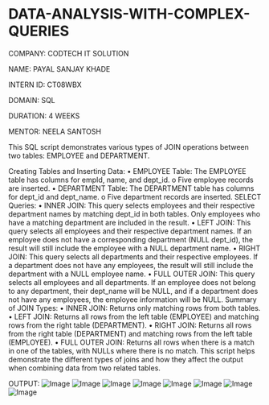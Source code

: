 # DATA-ANALYSIS-WITH-COMPLEX-QUERIES

COMPANY: CODTECH IT SOLUTION

NAME: PAYAL SANJAY KHADE

INTERN ID: CT08WBX

DOMAIN: SQL

DURATION: 4 WEEKS

MENTOR: NEELA SANTOSH

This SQL script demonstrates various types of JOIN operations between two tables: EMPLOYEE and DEPARTMENT.

Creating Tables and Inserting Data: • EMPLOYEE Table: The EMPLOYEE table has columns for empId, name, and dept_id. o Five employee records are inserted. • DEPARTMENT Table: The DEPARTMENT table has columns for dept_id and dept_name. o Five department records are inserted. SELECT Queries: • INNER JOIN: This query selects employees and their respective department names by matching dept_id in both tables. Only employees who have a matching department are included in the result. • LEFT JOIN: This query selects all employees and their respective department names. If an employee does not have a corresponding department (NULL dept_id), the result will still include the employee with a NULL department name. • RIGHT JOIN: This query selects all departments and their respective employees. If a department does not have any employees, the result will still include the department with a NULL employee name. • FULL OUTER JOIN: This query selects all employees and all departments. If an employee does not belong to any department, their dept_name will be NULL, and if a department does not have any employees, the employee information will be NULL. Summary of JOIN Types: • INNER JOIN: Returns only matching rows from both tables. • LEFT JOIN: Returns all rows from the left table (EMPLOYEE) and matching rows from the right table (DEPARTMENT). • RIGHT JOIN: Returns all rows from the right table (DEPARTMENT) and matching rows from the left table (EMPLOYEE). • FULL OUTER JOIN: Returns all rows when there is a match in one of the tables, with NULLs where there is no match. This script helps demonstrate the different types of joins and how they affect the output when combining data from two related tables.

OUTPUT:
![Image](https://github.com/user-attachments/assets/4f8bb47d-630e-4eeb-a76f-35693661541e)
![Image](https://github.com/user-attachments/assets/0f15cd28-0f2b-41a9-84c4-7977ee5cf3bf)
![Image](https://github.com/user-attachments/assets/05347083-12ef-42cf-858a-85419d96a717)
![Image](https://github.com/user-attachments/assets/a2f0dcdd-8b73-4c16-b8fb-791325b1f663)
![Image](https://github.com/user-attachments/assets/98987040-0351-46ef-982f-02370b1d33b4)
![Image](https://github.com/user-attachments/assets/697bab99-a067-4561-adf5-897725e9bef4)
![Image](https://github.com/user-attachments/assets/5026b035-d980-4069-bb0f-5e62caaef029)
![Image](https://github.com/user-attachments/assets/e3a0f733-2eeb-454e-a9c5-4d882f5c0345)
